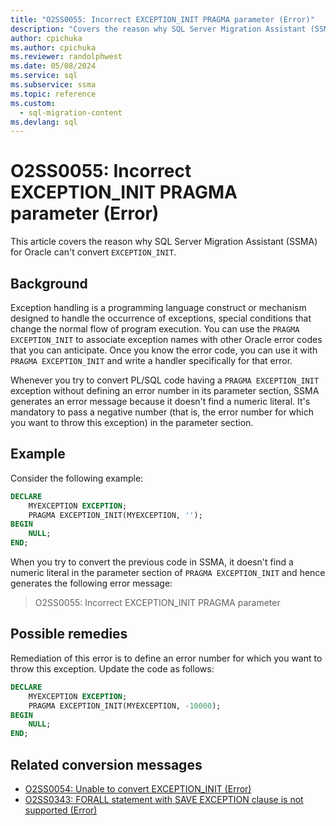```yaml
---
title: "O2SS0055: Incorrect EXCEPTION_INIT PRAGMA parameter (Error)"
description: "Covers the reason why SQL Server Migration Assistant (SSMA) for Oracle cannot convert EXCEPTION_INIT - error message O2SS0055."
author: cpichuka
ms.author: cpichuka
ms.reviewer: randolphwest
ms.date: 05/08/2024
ms.service: sql
ms.subservice: ssma
ms.topic: reference
ms.custom:
  - sql-migration-content
ms.devlang: sql
---
```


# O2SS0055: Incorrect EXCEPTION_INIT PRAGMA parameter (Error)

This article covers the reason why SQL Server Migration Assistant (SSMA) for Oracle can't convert `EXCEPTION_INIT`.

## Background

Exception handling is a programming language construct or mechanism designed to handle the occurrence of exceptions, special conditions that change the normal flow of program execution. You can use the `PRAGMA EXCEPTION_INIT` to associate exception names with other Oracle error codes that you can anticipate. Once you know the error code, you can use it with `PRAGMA EXCEPTION_INIT` and write a handler specifically for that error.

Whenever you try to convert PL/SQL code having a `PRAGMA EXCEPTION_INIT` exception without defining an error number in its parameter section, SSMA generates an error message because it doesn't find a numeric literal. It's mandatory to pass a negative number (that is, the error number for which you want to throw this exception) in the parameter section.

## Example

Consider the following example:

```sql
DECLARE
    MYEXCEPTION EXCEPTION;
    PRAGMA EXCEPTION_INIT(MYEXCEPTION, '');
BEGIN
    NULL;
END;
```

When you try to convert the previous code in SSMA, it doesn't find a numeric literal in the parameter section of `PRAGMA EXCEPTION_INIT` and hence generates the following error message:

> O2SS0055: Incorrect EXCEPTION_INIT PRAGMA parameter

## Possible remedies

Remediation of this error is to define an error number for which you want to throw this exception. Update the code as follows:

```sql
DECLARE
    MYEXCEPTION EXCEPTION;
    PRAGMA EXCEPTION_INIT(MYEXCEPTION, -10000);
BEGIN
    NULL;
END;
```

## Related conversion messages

- [O2SS0054: Unable to convert EXCEPTION_INIT (Error)](o2ss0054.md)
- [O2SS0343: FORALL statement with SAVE EXCEPTION clause is not supported (Error)](o2ss0343.md)
